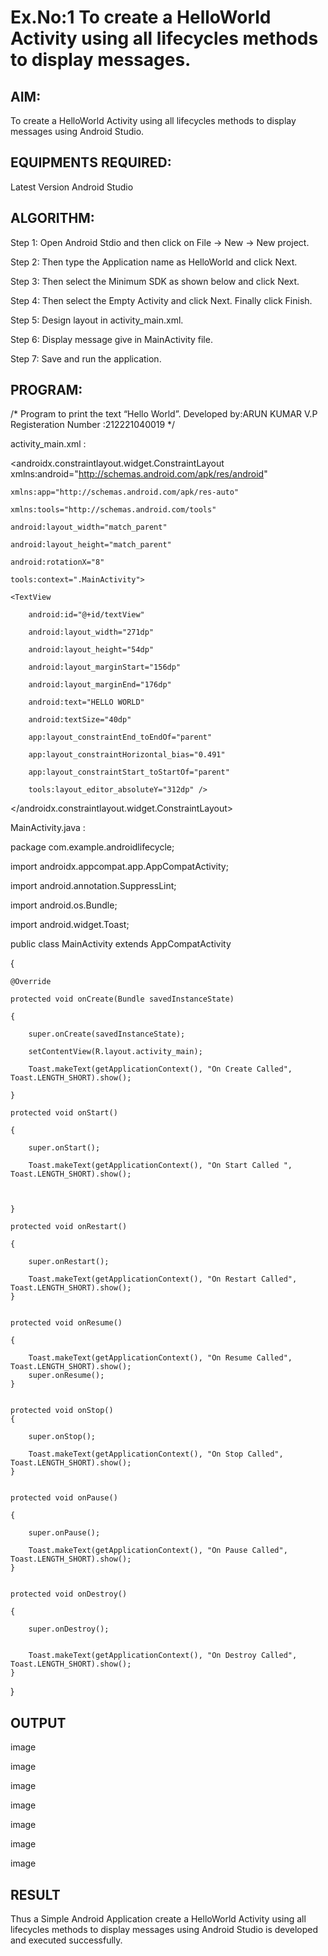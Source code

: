 # Ex.No:1 To create a HelloWorld Activity using all lifecycles methods to display messages.


## AIM:

To create a HelloWorld Activity using all lifecycles methods to display messages using Android Studio.

## EQUIPMENTS REQUIRED:

Latest Version Android Studio

## ALGORITHM:

Step 1: Open Android Stdio and then click on File -> New -> New project.

Step 2: Then type the Application name as HelloWorld and click Next. 

Step 3: Then select the Minimum SDK as shown below and click Next.

Step 4: Then select the Empty Activity and click Next. Finally click Finish.

Step 5: Design layout in activity_main.xml.

Step 6: Display message give in MainActivity file.

Step 7: Save and run the application.

## PROGRAM:
/*
Program to print the text “Hello World”.
Developed by:ARUN KUMAR V.P
Registeration Number :212221040019
*/

activity_main.xml :
<?xml version="1.0" encoding="utf-8"?>

<androidx.constraintlayout.widget.ConstraintLayout xmlns:android="http://schemas.android.com/apk/res/android"
    
    xmlns:app="http://schemas.android.com/apk/res-auto"
    
    xmlns:tools="http://schemas.android.com/tools"
    
    android:layout_width="match_parent"
    
    android:layout_height="match_parent"
    
    android:rotationX="8"
    
    tools:context=".MainActivity">

    <TextView
    
        android:id="@+id/textView"
        
        android:layout_width="271dp"
        
        android:layout_height="54dp"
        
        android:layout_marginStart="156dp"
        
        android:layout_marginEnd="176dp"
        
        android:text="HELLO WORLD"
        
        android:textSize="40dp"
        
        app:layout_constraintEnd_toEndOf="parent"
        
        app:layout_constraintHorizontal_bias="0.491"
        
        app:layout_constraintStart_toStartOf="parent"
        
        tools:layout_editor_absoluteY="312dp" />


</androidx.constraintlayout.widget.ConstraintLayout>

MainActivity.java :

package com.example.androidlifecycle;

import androidx.appcompat.app.AppCompatActivity;

import android.annotation.SuppressLint;

import android.os.Bundle;

import android.widget.Toast;

public class MainActivity extends AppCompatActivity

{

    @Override
    
    protected void onCreate(Bundle savedInstanceState)
    
    {
    
        super.onCreate(savedInstanceState);
        
        setContentView(R.layout.activity_main);
        
        Toast.makeText(getApplicationContext(), "On Create Called", Toast.LENGTH_SHORT).show();
    
    }
    
    protected void onStart()
    
    {
    
        super.onStart();
        
        Toast.makeText(getApplicationContext(), "On Start Called ", Toast.LENGTH_SHORT).show();



    }
    
    protected void onRestart()
    
    {
    
        super.onRestart();
        
        Toast.makeText(getApplicationContext(), "On Restart Called", Toast.LENGTH_SHORT).show();
    }
    
    
    protected void onResume()
    
    {
    
        Toast.makeText(getApplicationContext(), "On Resume Called", Toast.LENGTH_SHORT).show();
        super.onResume();
    }
    
    
    protected void onStop()
    {
    
        super.onStop();
        
        Toast.makeText(getApplicationContext(), "On Stop Called", Toast.LENGTH_SHORT).show();
    }
    
    
    protected void onPause()
    
    {
    
        super.onPause();
        
        Toast.makeText(getApplicationContext(), "On Pause Called", Toast.LENGTH_SHORT).show();
    }
    
    
    protected void onDestroy()
    
    {
    
        super.onDestroy();
        
        
        Toast.makeText(getApplicationContext(), "On Destroy Called", Toast.LENGTH_SHORT).show();
    }
    
}


## OUTPUT


image

image

image

image

image

image

image

## RESULT
Thus a Simple Android Application create a HelloWorld Activity using all lifecycles methods to display messages using Android Studio is developed and executed successfully.
